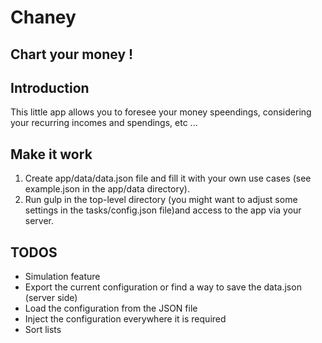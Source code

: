 # Chaney

## Chart your money !

## Introduction
This little app allows you to foresee your money speendings, considering your recurring incomes and spendings, etc ...

## Make it work
1. Create app/data/data.json file and fill it with your own use cases (see example.json in the app/data directory).
2. Run gulp in the top-level directory (you might want to adjust some settings in the tasks/config.json file)and access to the app via your server.

## TODOS
- Simulation feature
- Export the current configuration or find a way to save the data.json (server side)
- Load the configuration from the JSON file
- Inject the configuration everywhere it is required
- Sort lists